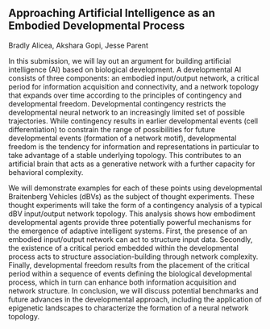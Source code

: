 ## Approaching Artificial Intelligence as an Embodied Developmental Process

Bradly Alicea, Akshara Gopi, Jesse Parent

In this submission, we will lay out an argument for building artificial intelligence (AI) based on biological development. A developmental AI consists of three components: an embodied input/output network, a critical period for information acquisition and connectivity, and a network topology that expands over time according to the principles of contingency and developmental freedom. Developmental contingency restricts the developmental neural network to an increasingly limited set of possible trajectories. While contingency results in earlier developmental events (cell differentiation) to constrain the range of possibilities for future developmental events (formation of a network motif), developmental freedom is the tendency for information and representations in particular to take advantage of a stable underlying topology. This contributes to an artificial brain that acts as a generative network with a further capacity for behavioral complexity. 

We will demonstrate examples for each of these points using developmental Braitenberg Vehicles (dBVs) as the subject of thought experiments. These thought experiments will take the form of a contingency analysis of a typical dBV input/output network topology. This analysis shows how embodiment developmental agents provide three potentially powerful mechanisms for the emergence of adaptive intelligent systems. First, the presence of an embodied input/output network can act to structure input data. Secondly, the existence of a critical period embedded within the developmental process acts to structure association-building through network complexity. Finally, developmental freedom results from the placement of the critical period within a sequence of events defining the biological developmental process, which in turn can enhance both information acquisition and network structure. In conclusion, we will discuss potential benchmarks and future advances in the developmental approach, including the application of epigenetic landscapes to characterize the formation of a neural network topology.
